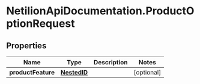 # NetilionApiDocumentation.ProductOptionRequest

## Properties
Name | Type | Description | Notes
------------ | ------------- | ------------- | -------------
**productFeature** | [**NestedID**](NestedID.md) |  | [optional] 
